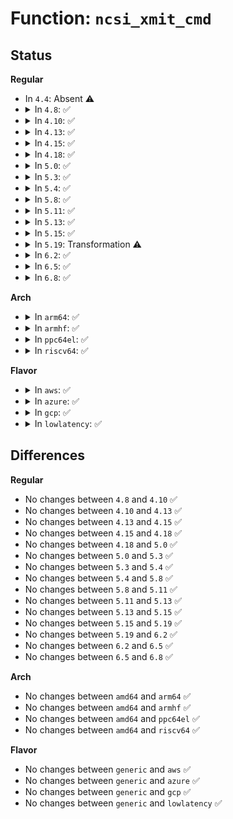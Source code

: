 # Function: <code>ncsi_xmit_cmd</code>

## Status
<b>Regular</b>
<ul>
<li>
In <code>4.4</code>: Absent ⚠️
</li>
<li>
<details>
<summary>In <code>4.8</code>: ✅</summary>

```c
int ncsi_xmit_cmd(struct ncsi_cmd_arg *nca);
```

**Collision:** Unique Global

**Inline:** No

**Transformation:** False

**Instances:**

```
In net/ncsi/ncsi-cmd.c (ffffffff8188c300)
Location: net/ncsi/ncsi-cmd.c:306
Inline: False
Direct callers:
  - net/ncsi/ncsi-manage.c:ncsi_inet6addr_event
  - net/ncsi/ncsi-manage.c:ncsi_dev_work
  - net/ncsi/ncsi-manage.c:ncsi_dev_work
  - net/ncsi/ncsi-manage.c:ncsi_dev_work
  - net/ncsi/ncsi-manage.c:ncsi_dev_work
  - net/ncsi/ncsi-manage.c:ncsi_dev_work
  - net/ncsi/ncsi-manage.c:ncsi_dev_work
  - net/ncsi/ncsi-manage.c:ncsi_dev_work
  - net/ncsi/ncsi-manage.c:ncsi_configure_channel
  - net/ncsi/ncsi-manage.c:ncsi_configure_channel
  - net/ncsi/ncsi-manage.c:ncsi_configure_channel
  - net/ncsi/ncsi-manage.c:ncsi_suspend_channel
  - net/ncsi/ncsi-manage.c:ncsi_channel_monitor
```
**Symbols:**

```
ffffffff8188c300-ffffffff8188c50b: ncsi_xmit_cmd (STB_GLOBAL)
```
</details>
</li>
<li>
<details>
<summary>In <code>4.10</code>: ✅</summary>

```c
int ncsi_xmit_cmd(struct ncsi_cmd_arg *nca);
```

**Collision:** Unique Global

**Inline:** No

**Transformation:** False

**Instances:**

```
In net/ncsi/ncsi-cmd.c (ffffffff818c04b0)
Location: net/ncsi/ncsi-cmd.c:306
Inline: False
Direct callers:
  - net/ncsi/ncsi-manage.c:ncsi_inet6addr_event
  - net/ncsi/ncsi-manage.c:ncsi_dev_work
  - net/ncsi/ncsi-manage.c:ncsi_dev_work
  - net/ncsi/ncsi-manage.c:ncsi_dev_work
  - net/ncsi/ncsi-manage.c:ncsi_dev_work
  - net/ncsi/ncsi-manage.c:ncsi_dev_work
  - net/ncsi/ncsi-manage.c:ncsi_dev_work
  - net/ncsi/ncsi-manage.c:ncsi_dev_work
  - net/ncsi/ncsi-manage.c:ncsi_configure_channel
  - net/ncsi/ncsi-manage.c:ncsi_configure_channel
  - net/ncsi/ncsi-manage.c:ncsi_configure_channel
  - net/ncsi/ncsi-manage.c:ncsi_suspend_channel
  - net/ncsi/ncsi-manage.c:ncsi_suspend_channel
  - net/ncsi/ncsi-manage.c:ncsi_suspend_channel
  - net/ncsi/ncsi-manage.c:ncsi_suspend_channel
  - net/ncsi/ncsi-manage.c:ncsi_suspend_channel
  - net/ncsi/ncsi-manage.c:ncsi_channel_monitor
```
**Symbols:**

```
ffffffff818c04b0-ffffffff818c06ba: ncsi_xmit_cmd (STB_GLOBAL)
```
</details>
</li>
<li>
<details>
<summary>In <code>4.13</code>: ✅</summary>

```c
int ncsi_xmit_cmd(struct ncsi_cmd_arg *nca);
```

**Collision:** Unique Global

**Inline:** No

**Transformation:** False

**Instances:**

```
In net/ncsi/ncsi-cmd.c (ffffffff818e6e20)
Location: net/ncsi/ncsi-cmd.c:294
Inline: False
Direct callers:
  - net/ncsi/ncsi-manage.c:ncsi_inet6addr_event
  - net/ncsi/ncsi-manage.c:ncsi_dev_work
  - net/ncsi/ncsi-manage.c:ncsi_dev_work
  - net/ncsi/ncsi-manage.c:ncsi_dev_work
  - net/ncsi/ncsi-manage.c:ncsi_dev_work
  - net/ncsi/ncsi-manage.c:ncsi_dev_work
  - net/ncsi/ncsi-manage.c:ncsi_dev_work
  - net/ncsi/ncsi-manage.c:ncsi_dev_work
  - net/ncsi/ncsi-manage.c:ncsi_configure_channel
  - net/ncsi/ncsi-manage.c:ncsi_configure_channel
  - net/ncsi/ncsi-manage.c:ncsi_configure_channel
  - net/ncsi/ncsi-manage.c:ncsi_suspend_channel
  - net/ncsi/ncsi-manage.c:ncsi_suspend_channel
  - net/ncsi/ncsi-manage.c:ncsi_suspend_channel
  - net/ncsi/ncsi-manage.c:ncsi_suspend_channel
  - net/ncsi/ncsi-manage.c:ncsi_suspend_channel
  - net/ncsi/ncsi-manage.c:ncsi_channel_monitor
```
**Symbols:**

```
ffffffff818e6e20-ffffffff818e7032: ncsi_xmit_cmd (STB_GLOBAL)
```
</details>
</li>
<li>
<details>
<summary>In <code>4.15</code>: ✅</summary>

```c
int ncsi_xmit_cmd(struct ncsi_cmd_arg *nca);
```

**Collision:** Unique Global

**Inline:** No

**Transformation:** False

**Instances:**

```
In net/ncsi/ncsi-cmd.c (ffffffff8196c2d0)
Location: net/ncsi/ncsi-cmd.c:294
Inline: False
Direct callers:
  - net/ncsi/ncsi-manage.c:ncsi_inet6addr_event
  - net/ncsi/ncsi-manage.c:ncsi_dev_work
  - net/ncsi/ncsi-manage.c:ncsi_dev_work
  - net/ncsi/ncsi-manage.c:ncsi_dev_work
  - net/ncsi/ncsi-manage.c:ncsi_dev_work
  - net/ncsi/ncsi-manage.c:ncsi_dev_work
  - net/ncsi/ncsi-manage.c:ncsi_dev_work
  - net/ncsi/ncsi-manage.c:ncsi_dev_work
  - net/ncsi/ncsi-manage.c:ncsi_configure_channel
  - net/ncsi/ncsi-manage.c:ncsi_configure_channel
  - net/ncsi/ncsi-manage.c:ncsi_configure_channel
  - net/ncsi/ncsi-manage.c:ncsi_suspend_channel
  - net/ncsi/ncsi-manage.c:ncsi_suspend_channel
  - net/ncsi/ncsi-manage.c:ncsi_suspend_channel
  - net/ncsi/ncsi-manage.c:ncsi_suspend_channel
  - net/ncsi/ncsi-manage.c:ncsi_suspend_channel
  - net/ncsi/ncsi-manage.c:ncsi_channel_monitor
```
**Symbols:**

```
ffffffff8196c2d0-ffffffff8196c4f1: ncsi_xmit_cmd (STB_GLOBAL)
```
</details>
</li>
<li>
<details>
<summary>In <code>4.18</code>: ✅</summary>

```c
int ncsi_xmit_cmd(struct ncsi_cmd_arg *nca);
```

**Collision:** Unique Global

**Inline:** No

**Transformation:** False

**Instances:**

```
In net/ncsi/ncsi-cmd.c (ffffffff819c5d60)
Location: net/ncsi/ncsi-cmd.c:294
Inline: False
Direct callers:
  - net/ncsi/ncsi-manage.c:ncsi_inet6addr_event
  - net/ncsi/ncsi-manage.c:ncsi_dev_work
  - net/ncsi/ncsi-manage.c:ncsi_dev_work
  - net/ncsi/ncsi-manage.c:ncsi_dev_work
  - net/ncsi/ncsi-manage.c:ncsi_dev_work
  - net/ncsi/ncsi-manage.c:ncsi_dev_work
  - net/ncsi/ncsi-manage.c:ncsi_dev_work
  - net/ncsi/ncsi-manage.c:ncsi_dev_work
  - net/ncsi/ncsi-manage.c:ncsi_configure_channel
  - net/ncsi/ncsi-manage.c:ncsi_configure_channel
  - net/ncsi/ncsi-manage.c:ncsi_configure_channel
  - net/ncsi/ncsi-manage.c:ncsi_suspend_channel
  - net/ncsi/ncsi-manage.c:ncsi_suspend_channel
  - net/ncsi/ncsi-manage.c:ncsi_suspend_channel
  - net/ncsi/ncsi-manage.c:ncsi_suspend_channel
  - net/ncsi/ncsi-manage.c:ncsi_suspend_channel
  - net/ncsi/ncsi-manage.c:ncsi_channel_monitor
```
**Symbols:**

```
ffffffff819c5d60-ffffffff819c5fb4: ncsi_xmit_cmd (STB_GLOBAL)
```
</details>
</li>
<li>
<details>
<summary>In <code>5.0</code>: ✅</summary>

```c
int ncsi_xmit_cmd(struct ncsi_cmd_arg *nca);
```

**Collision:** Unique Global

**Inline:** No

**Transformation:** False

**Instances:**

```
In net/ncsi/ncsi-cmd.c (ffffffff819fd480)
Location: net/ncsi/ncsi-cmd.c:314
Inline: False
Direct callers:
  - net/ncsi/ncsi-manage.c:ncsi_inet6addr_event
  - net/ncsi/ncsi-manage.c:ncsi_dev_work
  - net/ncsi/ncsi-manage.c:ncsi_dev_work
  - net/ncsi/ncsi-manage.c:ncsi_dev_work
  - net/ncsi/ncsi-manage.c:ncsi_dev_work
  - net/ncsi/ncsi-manage.c:ncsi_dev_work
  - net/ncsi/ncsi-manage.c:ncsi_configure_channel
  - net/ncsi/ncsi-manage.c:ncsi_configure_channel
  - net/ncsi/ncsi-manage.c:ncsi_configure_channel
  - net/ncsi/ncsi-manage.c:ncsi_update_tx_channel
  - net/ncsi/ncsi-manage.c:ncsi_update_tx_channel
  - net/ncsi/ncsi-manage.c:ncsi_suspend_channel
  - net/ncsi/ncsi-manage.c:ncsi_suspend_channel
  - net/ncsi/ncsi-manage.c:ncsi_suspend_channel
  - net/ncsi/ncsi-manage.c:ncsi_suspend_channel
  - net/ncsi/ncsi-manage.c:ncsi_suspend_channel
  - net/ncsi/ncsi-manage.c:ncsi_channel_monitor
  - net/ncsi/ncsi-netlink.c:ncsi_send_cmd_nl
```
**Symbols:**

```
ffffffff819fd480-ffffffff819fd71a: ncsi_xmit_cmd (STB_GLOBAL)
```
</details>
</li>
<li>
<details>
<summary>In <code>5.3</code>: ✅</summary>

```c
int ncsi_xmit_cmd(struct ncsi_cmd_arg *nca);
```

**Collision:** Unique Global

**Inline:** No

**Transformation:** False

**Instances:**

```
In net/ncsi/ncsi-cmd.c (ffffffff81a6c710)
Location: net/ncsi/ncsi-cmd.c:310
Inline: False
Direct callers:
  - net/ncsi/ncsi-manage.c:ncsi_inet6addr_event
  - net/ncsi/ncsi-manage.c:ncsi_dev_work
  - net/ncsi/ncsi-manage.c:ncsi_dev_work
  - net/ncsi/ncsi-manage.c:ncsi_dev_work
  - net/ncsi/ncsi-manage.c:ncsi_dev_work
  - net/ncsi/ncsi-manage.c:ncsi_dev_work
  - net/ncsi/ncsi-manage.c:ncsi_configure_channel
  - net/ncsi/ncsi-manage.c:ncsi_configure_channel
  - net/ncsi/ncsi-manage.c:ncsi_configure_channel
  - net/ncsi/ncsi-manage.c:ncsi_update_tx_channel
  - net/ncsi/ncsi-manage.c:ncsi_update_tx_channel
  - net/ncsi/ncsi-manage.c:ncsi_suspend_channel
  - net/ncsi/ncsi-manage.c:ncsi_suspend_channel
  - net/ncsi/ncsi-manage.c:ncsi_suspend_channel
  - net/ncsi/ncsi-manage.c:ncsi_suspend_channel
  - net/ncsi/ncsi-manage.c:ncsi_suspend_channel
  - net/ncsi/ncsi-manage.c:ncsi_channel_monitor
  - net/ncsi/ncsi-netlink.c:ncsi_send_cmd_nl
```
**Symbols:**

```
ffffffff81a6c710-ffffffff81a6c977: ncsi_xmit_cmd (STB_GLOBAL)
```
</details>
</li>
<li>
<details>
<summary>In <code>5.4</code>: ✅</summary>

```c
int ncsi_xmit_cmd(struct ncsi_cmd_arg *nca);
```

**Collision:** Unique Global

**Inline:** No

**Transformation:** False

**Instances:**

```
In net/ncsi/ncsi-cmd.c (ffffffff81aa30d0)
Location: net/ncsi/ncsi-cmd.c:310
Inline: False
Direct callers:
  - net/ncsi/ncsi-manage.c:ncsi_dev_work
  - net/ncsi/ncsi-manage.c:ncsi_dev_work
  - net/ncsi/ncsi-manage.c:ncsi_dev_work
  - net/ncsi/ncsi-manage.c:ncsi_dev_work
  - net/ncsi/ncsi-manage.c:ncsi_dev_work
  - net/ncsi/ncsi-manage.c:ncsi_configure_channel
  - net/ncsi/ncsi-manage.c:ncsi_configure_channel
  - net/ncsi/ncsi-manage.c:ncsi_configure_channel
  - net/ncsi/ncsi-manage.c:ncsi_update_tx_channel
  - net/ncsi/ncsi-manage.c:ncsi_update_tx_channel
  - net/ncsi/ncsi-manage.c:ncsi_suspend_channel
  - net/ncsi/ncsi-manage.c:ncsi_suspend_channel
  - net/ncsi/ncsi-manage.c:ncsi_suspend_channel
  - net/ncsi/ncsi-manage.c:ncsi_suspend_channel
  - net/ncsi/ncsi-manage.c:ncsi_suspend_channel
  - net/ncsi/ncsi-manage.c:ncsi_channel_monitor
  - net/ncsi/ncsi-netlink.c:ncsi_send_cmd_nl
```
**Symbols:**

```
ffffffff81aa30d0-ffffffff81aa3337: ncsi_xmit_cmd (STB_GLOBAL)
```
</details>
</li>
<li>
<details>
<summary>In <code>5.8</code>: ✅</summary>

```c
int ncsi_xmit_cmd(struct ncsi_cmd_arg *nca);
```

**Collision:** Unique Global

**Inline:** No

**Transformation:** False

**Instances:**

```
In net/ncsi/ncsi-cmd.c (ffffffff81b9ebf0)
Location: net/ncsi/ncsi-cmd.c:310
Inline: False
Direct callers:
  - net/ncsi/ncsi-manage.c:ncsi_probe_channel
  - net/ncsi/ncsi-manage.c:ncsi_probe_channel
  - net/ncsi/ncsi-manage.c:ncsi_probe_channel
  - net/ncsi/ncsi-manage.c:ncsi_probe_channel
  - net/ncsi/ncsi-manage.c:ncsi_probe_channel
  - net/ncsi/ncsi-manage.c:ncsi_configure_channel
  - net/ncsi/ncsi-manage.c:ncsi_configure_channel
  - net/ncsi/ncsi-manage.c:ncsi_configure_channel
  - net/ncsi/ncsi-manage.c:ncsi_update_tx_channel
  - net/ncsi/ncsi-manage.c:ncsi_update_tx_channel
  - net/ncsi/ncsi-manage.c:ncsi_suspend_channel
  - net/ncsi/ncsi-manage.c:ncsi_suspend_channel
  - net/ncsi/ncsi-manage.c:ncsi_suspend_channel
  - net/ncsi/ncsi-manage.c:ncsi_suspend_channel
  - net/ncsi/ncsi-manage.c:ncsi_suspend_channel
  - net/ncsi/ncsi-manage.c:ncsi_channel_monitor
  - net/ncsi/ncsi-netlink.c:ncsi_send_cmd_nl
```
**Symbols:**

```
ffffffff81b9ebf0-ffffffff81b9edfe: ncsi_xmit_cmd (STB_GLOBAL)
```
</details>
</li>
<li>
<details>
<summary>In <code>5.11</code>: ✅</summary>

```c
int ncsi_xmit_cmd(struct ncsi_cmd_arg *nca);
```

**Collision:** Unique Global

**Inline:** No

**Transformation:** False

**Instances:**

```
In net/ncsi/ncsi-cmd.c (ffffffff81bae5f0)
Location: net/ncsi/ncsi-cmd.c:310
Inline: False
Direct callers:
  - net/ncsi/ncsi-manage.c:ncsi_probe_channel
  - net/ncsi/ncsi-manage.c:ncsi_probe_channel
  - net/ncsi/ncsi-manage.c:ncsi_probe_channel
  - net/ncsi/ncsi-manage.c:ncsi_probe_channel
  - net/ncsi/ncsi-manage.c:ncsi_probe_channel
  - net/ncsi/ncsi-manage.c:ncsi_configure_channel
  - net/ncsi/ncsi-manage.c:ncsi_configure_channel
  - net/ncsi/ncsi-manage.c:ncsi_configure_channel
  - net/ncsi/ncsi-manage.c:ncsi_update_tx_channel
  - net/ncsi/ncsi-manage.c:ncsi_update_tx_channel
  - net/ncsi/ncsi-manage.c:ncsi_suspend_channel
  - net/ncsi/ncsi-manage.c:ncsi_suspend_channel
  - net/ncsi/ncsi-manage.c:ncsi_suspend_channel
  - net/ncsi/ncsi-manage.c:ncsi_suspend_channel
  - net/ncsi/ncsi-manage.c:ncsi_suspend_channel
  - net/ncsi/ncsi-manage.c:ncsi_channel_monitor
  - net/ncsi/ncsi-netlink.c:ncsi_send_cmd_nl
```
**Symbols:**

```
ffffffff81bae5f0-ffffffff81bae7fe: ncsi_xmit_cmd (STB_GLOBAL)
```
</details>
</li>
<li>
<details>
<summary>In <code>5.13</code>: ✅</summary>

```c
int ncsi_xmit_cmd(struct ncsi_cmd_arg *nca);
```

**Collision:** Unique Global

**Inline:** No

**Transformation:** False

**Instances:**

```
In net/ncsi/ncsi-cmd.c (ffffffff81b9d670)
Location: net/ncsi/ncsi-cmd.c:310
Inline: False
Direct callers:
  - net/ncsi/ncsi-manage.c:ncsi_probe_channel
  - net/ncsi/ncsi-manage.c:ncsi_probe_channel
  - net/ncsi/ncsi-manage.c:ncsi_probe_channel
  - net/ncsi/ncsi-manage.c:ncsi_probe_channel
  - net/ncsi/ncsi-manage.c:ncsi_probe_channel
  - net/ncsi/ncsi-manage.c:ncsi_configure_channel
  - net/ncsi/ncsi-manage.c:ncsi_configure_channel
  - net/ncsi/ncsi-manage.c:ncsi_configure_channel
  - net/ncsi/ncsi-manage.c:ncsi_update_tx_channel
  - net/ncsi/ncsi-manage.c:ncsi_update_tx_channel
  - net/ncsi/ncsi-manage.c:ncsi_suspend_channel
  - net/ncsi/ncsi-manage.c:ncsi_suspend_channel
  - net/ncsi/ncsi-manage.c:ncsi_suspend_channel
  - net/ncsi/ncsi-manage.c:ncsi_suspend_channel
  - net/ncsi/ncsi-manage.c:ncsi_suspend_channel
  - net/ncsi/ncsi-manage.c:ncsi_channel_monitor
  - net/ncsi/ncsi-netlink.c:ncsi_send_cmd_nl
```
**Symbols:**

```
ffffffff81b9d670-ffffffff81b9d922: ncsi_xmit_cmd (STB_GLOBAL)
```
</details>
</li>
<li>
<details>
<summary>In <code>5.15</code>: ✅</summary>

```c
int ncsi_xmit_cmd(struct ncsi_cmd_arg *nca);
```

**Collision:** Unique Global

**Inline:** No

**Transformation:** False

**Instances:**

```
In net/ncsi/ncsi-cmd.c (ffffffff81c6abd0)
Location: net/ncsi/ncsi-cmd.c:318
Inline: False
Direct callers:
  - net/ncsi/ncsi-manage.c:ncsi_probe_channel
  - net/ncsi/ncsi-manage.c:ncsi_probe_channel
  - net/ncsi/ncsi-manage.c:ncsi_probe_channel
  - net/ncsi/ncsi-manage.c:ncsi_probe_channel
  - net/ncsi/ncsi-manage.c:ncsi_probe_channel
  - net/ncsi/ncsi-manage.c:ncsi_probe_channel
  - net/ncsi/ncsi-manage.c:ncsi_configure_channel
  - net/ncsi/ncsi-manage.c:ncsi_configure_channel
  - net/ncsi/ncsi-manage.c:ncsi_configure_channel
  - net/ncsi/ncsi-manage.c:ncsi_update_tx_channel
  - net/ncsi/ncsi-manage.c:ncsi_update_tx_channel
  - net/ncsi/ncsi-manage.c:ncsi_suspend_channel
  - net/ncsi/ncsi-manage.c:ncsi_suspend_channel
  - net/ncsi/ncsi-manage.c:ncsi_suspend_channel
  - net/ncsi/ncsi-manage.c:ncsi_suspend_channel
  - net/ncsi/ncsi-manage.c:ncsi_suspend_channel
  - net/ncsi/ncsi-manage.c:ncsi_channel_monitor
  - net/ncsi/ncsi-netlink.c:ncsi_send_cmd_nl
```
**Symbols:**

```
ffffffff81c6abd0-ffffffff81c6af03: ncsi_xmit_cmd (STB_GLOBAL)
```
</details>
</li>
<li>
<details>
<summary>In <code>5.19</code>: Transformation ⚠️</summary>

```c
int ncsi_xmit_cmd(struct ncsi_cmd_arg *nca);
```

**Collision:** Unique Global

**Inline:** No

**Transformation:** True

**Instances:**

```
In net/ncsi/ncsi-cmd.c (0)
Location: net/ncsi/ncsi-cmd.c:318
Inline: False
Direct callers:
  - net/ncsi/ncsi-manage.c:ncsi_probe_channel
  - net/ncsi/ncsi-manage.c:ncsi_probe_channel
  - net/ncsi/ncsi-manage.c:ncsi_probe_channel
  - net/ncsi/ncsi-manage.c:ncsi_probe_channel
  - net/ncsi/ncsi-manage.c:ncsi_probe_channel
  - net/ncsi/ncsi-manage.c:ncsi_probe_channel
  - net/ncsi/ncsi-manage.c:ncsi_configure_channel
  - net/ncsi/ncsi-manage.c:ncsi_configure_channel
  - net/ncsi/ncsi-manage.c:ncsi_configure_channel
  - net/ncsi/ncsi-manage.c:ncsi_update_tx_channel
  - net/ncsi/ncsi-manage.c:ncsi_update_tx_channel
  - net/ncsi/ncsi-manage.c:ncsi_suspend_channel
  - net/ncsi/ncsi-manage.c:ncsi_suspend_channel
  - net/ncsi/ncsi-manage.c:ncsi_suspend_channel
  - net/ncsi/ncsi-manage.c:ncsi_suspend_channel
  - net/ncsi/ncsi-manage.c:ncsi_suspend_channel
  - net/ncsi/ncsi-manage.c:ncsi_channel_monitor
  - net/ncsi/ncsi-netlink.c:ncsi_send_cmd_nl
```
**Symbols:**

```
ffffffff81f0ed23-ffffffff81f0ed45: ncsi_xmit_cmd.cold (STB_LOCAL)
ffffffff81e0e330-ffffffff81e0e640: ncsi_xmit_cmd (STB_GLOBAL)
```
</details>
</li>
<li>
<details>
<summary>In <code>6.2</code>: ✅</summary>

```c
int ncsi_xmit_cmd(struct ncsi_cmd_arg *nca);
```

**Collision:** Unique Global

**Inline:** No

**Transformation:** False

**Instances:**

```
In net/ncsi/ncsi-cmd.c (ffffffff81fe4770)
Location: net/ncsi/ncsi-cmd.c:319
Inline: False
Direct callers:
  - net/ncsi/ncsi-manage.c:ncsi_probe_channel
  - net/ncsi/ncsi-manage.c:ncsi_probe_channel
  - net/ncsi/ncsi-manage.c:ncsi_probe_channel
  - net/ncsi/ncsi-manage.c:ncsi_probe_channel
  - net/ncsi/ncsi-manage.c:ncsi_probe_channel
  - net/ncsi/ncsi-manage.c:ncsi_probe_channel
  - net/ncsi/ncsi-manage.c:ncsi_configure_channel
  - net/ncsi/ncsi-manage.c:ncsi_configure_channel
  - net/ncsi/ncsi-manage.c:ncsi_configure_channel
  - net/ncsi/ncsi-manage.c:ncsi_update_tx_channel
  - net/ncsi/ncsi-manage.c:ncsi_update_tx_channel
  - net/ncsi/ncsi-manage.c:ncsi_suspend_channel
  - net/ncsi/ncsi-manage.c:ncsi_suspend_channel
  - net/ncsi/ncsi-manage.c:ncsi_suspend_channel
  - net/ncsi/ncsi-manage.c:ncsi_suspend_channel
  - net/ncsi/ncsi-manage.c:ncsi_suspend_channel
  - net/ncsi/ncsi-manage.c:ncsi_channel_monitor
  - net/ncsi/ncsi-netlink.c:ncsi_send_cmd_nl
```
**Symbols:**

```
ffffffff81fe4770-ffffffff81fe4ac0: ncsi_xmit_cmd (STB_GLOBAL)
```
</details>
</li>
<li>
<details>
<summary>In <code>6.5</code>: ✅</summary>

```c
int ncsi_xmit_cmd(struct ncsi_cmd_arg *nca);
```

**Collision:** Unique Global

**Inline:** No

**Transformation:** False

**Instances:**

```
In net/ncsi/ncsi-cmd.c (ffffffff82060a80)
Location: net/ncsi/ncsi-cmd.c:319
Inline: False
Direct callers:
  - net/ncsi/ncsi-manage.c:ncsi_probe_channel
  - net/ncsi/ncsi-manage.c:ncsi_probe_channel
  - net/ncsi/ncsi-manage.c:ncsi_probe_channel
  - net/ncsi/ncsi-manage.c:ncsi_probe_channel
  - net/ncsi/ncsi-manage.c:ncsi_probe_channel
  - net/ncsi/ncsi-manage.c:ncsi_configure_channel
  - net/ncsi/ncsi-manage.c:ncsi_configure_channel
  - net/ncsi/ncsi-manage.c:ncsi_configure_channel
  - net/ncsi/ncsi-manage.c:ncsi_update_tx_channel
  - net/ncsi/ncsi-manage.c:ncsi_update_tx_channel
  - net/ncsi/ncsi-manage.c:ncsi_suspend_channel
  - net/ncsi/ncsi-manage.c:ncsi_suspend_channel
  - net/ncsi/ncsi-manage.c:ncsi_suspend_channel
  - net/ncsi/ncsi-manage.c:ncsi_suspend_channel
  - net/ncsi/ncsi-manage.c:ncsi_suspend_channel
  - net/ncsi/ncsi-manage.c:ncsi_channel_monitor
  - net/ncsi/ncsi-netlink.c:ncsi_send_cmd_nl
```
**Symbols:**

```
ffffffff82060a80-ffffffff82060dd0: ncsi_xmit_cmd (STB_GLOBAL)
```
</details>
</li>
<li>
<details>
<summary>In <code>6.8</code>: ✅</summary>

```c
int ncsi_xmit_cmd(struct ncsi_cmd_arg *nca);
```

**Collision:** Unique Global

**Inline:** No

**Transformation:** False

**Instances:**

```
In net/ncsi/ncsi-cmd.c (ffffffff821339a0)
Location: net/ncsi/ncsi-cmd.c:320
Inline: False
Direct callers:
  - net/ncsi/ncsi-manage.c:ncsi_probe_channel
  - net/ncsi/ncsi-manage.c:ncsi_probe_channel
  - net/ncsi/ncsi-manage.c:ncsi_probe_channel
  - net/ncsi/ncsi-manage.c:ncsi_probe_channel
  - net/ncsi/ncsi-manage.c:ncsi_probe_channel
  - net/ncsi/ncsi-manage.c:ncsi_probe_channel
  - net/ncsi/ncsi-manage.c:ncsi_configure_channel
  - net/ncsi/ncsi-manage.c:ncsi_configure_channel
  - net/ncsi/ncsi-manage.c:ncsi_configure_channel
  - net/ncsi/ncsi-manage.c:ncsi_configure_channel
  - net/ncsi/ncsi-manage.c:ncsi_update_tx_channel
  - net/ncsi/ncsi-manage.c:ncsi_update_tx_channel
  - net/ncsi/ncsi-manage.c:ncsi_suspend_channel
  - net/ncsi/ncsi-manage.c:ncsi_suspend_channel
  - net/ncsi/ncsi-manage.c:ncsi_suspend_channel
  - net/ncsi/ncsi-manage.c:ncsi_suspend_channel
  - net/ncsi/ncsi-manage.c:ncsi_suspend_channel
  - net/ncsi/ncsi-manage.c:ncsi_channel_monitor
  - net/ncsi/ncsi-netlink.c:ncsi_send_cmd_nl
```
**Symbols:**

```
ffffffff821339a0-ffffffff82133ced: ncsi_xmit_cmd (STB_GLOBAL)
```
</details>
</li>
</ul>
<b>Arch</b>
<ul>
<li>
<details>
<summary>In <code>arm64</code>: ✅</summary>

```c
int ncsi_xmit_cmd(struct ncsi_cmd_arg *nca);
```

**Collision:** Unique Global

**Inline:** No

**Transformation:** False

**Instances:**

```
In net/ncsi/ncsi-cmd.c (ffff800010d74b90)
Location: net/ncsi/ncsi-cmd.c:310
Inline: False
Direct callers:
  - net/ncsi/ncsi-manage.c:ncsi_dev_work
  - net/ncsi/ncsi-manage.c:ncsi_dev_work
  - net/ncsi/ncsi-manage.c:ncsi_dev_work
  - net/ncsi/ncsi-manage.c:ncsi_dev_work
  - net/ncsi/ncsi-manage.c:ncsi_dev_work
  - net/ncsi/ncsi-manage.c:ncsi_configure_channel
  - net/ncsi/ncsi-manage.c:ncsi_configure_channel
  - net/ncsi/ncsi-manage.c:ncsi_configure_channel
  - net/ncsi/ncsi-manage.c:ncsi_update_tx_channel
  - net/ncsi/ncsi-manage.c:ncsi_update_tx_channel
  - net/ncsi/ncsi-manage.c:ncsi_suspend_channel
  - net/ncsi/ncsi-manage.c:ncsi_suspend_channel
  - net/ncsi/ncsi-manage.c:ncsi_suspend_channel
  - net/ncsi/ncsi-manage.c:ncsi_suspend_channel
  - net/ncsi/ncsi-manage.c:ncsi_suspend_channel
  - net/ncsi/ncsi-manage.c:ncsi_channel_monitor
  - net/ncsi/ncsi-netlink.c:ncsi_send_cmd_nl
```
**Symbols:**

```
ffff800010d74b90-ffff800010d74e0c: ncsi_xmit_cmd (STB_GLOBAL)
```
</details>
</li>
<li>
<details>
<summary>In <code>armhf</code>: ✅</summary>

```c
int ncsi_xmit_cmd(struct ncsi_cmd_arg *nca);
```

**Collision:** Unique Global

**Inline:** No

**Transformation:** False

**Instances:**

```
In net/ncsi/ncsi-cmd.c (c0e71650)
Location: net/ncsi/ncsi-cmd.c:310
Inline: False
Direct callers:
  - net/ncsi/ncsi-manage.c:ncsi_dev_work
  - net/ncsi/ncsi-manage.c:ncsi_dev_work
  - net/ncsi/ncsi-manage.c:ncsi_dev_work
  - net/ncsi/ncsi-manage.c:ncsi_dev_work
  - net/ncsi/ncsi-manage.c:ncsi_dev_work
  - net/ncsi/ncsi-manage.c:ncsi_configure_channel
  - net/ncsi/ncsi-manage.c:ncsi_configure_channel
  - net/ncsi/ncsi-manage.c:ncsi_configure_channel
  - net/ncsi/ncsi-manage.c:ncsi_update_tx_channel
  - net/ncsi/ncsi-manage.c:ncsi_update_tx_channel
  - net/ncsi/ncsi-manage.c:ncsi_suspend_channel
  - net/ncsi/ncsi-manage.c:ncsi_suspend_channel
  - net/ncsi/ncsi-manage.c:ncsi_suspend_channel
  - net/ncsi/ncsi-manage.c:ncsi_suspend_channel
  - net/ncsi/ncsi-manage.c:ncsi_suspend_channel
  - net/ncsi/ncsi-manage.c:ncsi_channel_monitor
  - net/ncsi/ncsi-netlink.c:ncsi_send_cmd_nl
```
**Symbols:**

```
c0e71650-c0e71898: ncsi_xmit_cmd (STB_GLOBAL)
```
</details>
</li>
<li>
<details>
<summary>In <code>ppc64el</code>: ✅</summary>

```c
int ncsi_xmit_cmd(struct ncsi_cmd_arg *nca);
```

**Collision:** Unique Global

**Inline:** No

**Transformation:** False

**Instances:**

```
In net/ncsi/ncsi-cmd.c (c000000000eb4480)
Location: net/ncsi/ncsi-cmd.c:310
Inline: False
Direct callers:
  - net/ncsi/ncsi-manage.c:ncsi_dev_work
  - net/ncsi/ncsi-manage.c:ncsi_dev_work
  - net/ncsi/ncsi-manage.c:ncsi_dev_work
  - net/ncsi/ncsi-manage.c:ncsi_dev_work
  - net/ncsi/ncsi-manage.c:ncsi_dev_work
  - net/ncsi/ncsi-manage.c:ncsi_configure_channel
  - net/ncsi/ncsi-manage.c:ncsi_configure_channel
  - net/ncsi/ncsi-manage.c:ncsi_configure_channel
  - net/ncsi/ncsi-manage.c:ncsi_update_tx_channel
  - net/ncsi/ncsi-manage.c:ncsi_update_tx_channel
  - net/ncsi/ncsi-manage.c:ncsi_suspend_channel
  - net/ncsi/ncsi-manage.c:ncsi_suspend_channel
  - net/ncsi/ncsi-manage.c:ncsi_suspend_channel
  - net/ncsi/ncsi-manage.c:ncsi_suspend_channel
  - net/ncsi/ncsi-manage.c:ncsi_suspend_channel
  - net/ncsi/ncsi-manage.c:ncsi_channel_monitor
  - net/ncsi/ncsi-netlink.c:ncsi_send_cmd_nl
```
**Symbols:**

```
c000000000eb4480-c000000000eb4798: ncsi_xmit_cmd (STB_GLOBAL)
```
</details>
</li>
<li>
<details>
<summary>In <code>riscv64</code>: ✅</summary>

```c
int ncsi_xmit_cmd(struct ncsi_cmd_arg *nca);
```

**Collision:** Unique Global

**Inline:** No

**Transformation:** False

**Instances:**

```
In net/ncsi/ncsi-cmd.c (ffffffe0008a4bd0)
Location: net/ncsi/ncsi-cmd.c:310
Inline: False
Direct callers:
  - net/ncsi/ncsi-manage.c:ncsi_dev_work
  - net/ncsi/ncsi-manage.c:ncsi_dev_work
  - net/ncsi/ncsi-manage.c:ncsi_dev_work
  - net/ncsi/ncsi-manage.c:ncsi_dev_work
  - net/ncsi/ncsi-manage.c:ncsi_dev_work
  - net/ncsi/ncsi-manage.c:ncsi_configure_channel
  - net/ncsi/ncsi-manage.c:ncsi_configure_channel
  - net/ncsi/ncsi-manage.c:ncsi_configure_channel
  - net/ncsi/ncsi-manage.c:ncsi_update_tx_channel
  - net/ncsi/ncsi-manage.c:ncsi_update_tx_channel
  - net/ncsi/ncsi-manage.c:ncsi_suspend_channel
  - net/ncsi/ncsi-manage.c:ncsi_suspend_channel
  - net/ncsi/ncsi-manage.c:ncsi_suspend_channel
  - net/ncsi/ncsi-manage.c:ncsi_suspend_channel
  - net/ncsi/ncsi-manage.c:ncsi_suspend_channel
  - net/ncsi/ncsi-manage.c:ncsi_channel_monitor
  - net/ncsi/ncsi-netlink.c:ncsi_send_cmd_nl
```
**Symbols:**

```
ffffffe0008a4bd0-ffffffe0008a4e10: ncsi_xmit_cmd (STB_GLOBAL)
```
</details>
</li>
</ul>
<b>Flavor</b>
<ul>
<li>
<details>
<summary>In <code>aws</code>: ✅</summary>

```c
int ncsi_xmit_cmd(struct ncsi_cmd_arg *nca);
```

**Collision:** Unique Global

**Inline:** No

**Transformation:** False

**Instances:**

```
In net/ncsi/ncsi-cmd.c (ffffffff81a42460)
Location: net/ncsi/ncsi-cmd.c:310
Inline: False
Direct callers:
  - net/ncsi/ncsi-manage.c:ncsi_dev_work
  - net/ncsi/ncsi-manage.c:ncsi_dev_work
  - net/ncsi/ncsi-manage.c:ncsi_dev_work
  - net/ncsi/ncsi-manage.c:ncsi_dev_work
  - net/ncsi/ncsi-manage.c:ncsi_dev_work
  - net/ncsi/ncsi-manage.c:ncsi_configure_channel
  - net/ncsi/ncsi-manage.c:ncsi_configure_channel
  - net/ncsi/ncsi-manage.c:ncsi_configure_channel
  - net/ncsi/ncsi-manage.c:ncsi_update_tx_channel
  - net/ncsi/ncsi-manage.c:ncsi_update_tx_channel
  - net/ncsi/ncsi-manage.c:ncsi_suspend_channel
  - net/ncsi/ncsi-manage.c:ncsi_suspend_channel
  - net/ncsi/ncsi-manage.c:ncsi_suspend_channel
  - net/ncsi/ncsi-manage.c:ncsi_suspend_channel
  - net/ncsi/ncsi-manage.c:ncsi_suspend_channel
  - net/ncsi/ncsi-manage.c:ncsi_channel_monitor
  - net/ncsi/ncsi-netlink.c:ncsi_send_cmd_nl
```
**Symbols:**

```
ffffffff81a42460-ffffffff81a426c7: ncsi_xmit_cmd (STB_GLOBAL)
```
</details>
</li>
<li>
<details>
<summary>In <code>azure</code>: ✅</summary>

```c
int ncsi_xmit_cmd(struct ncsi_cmd_arg *nca);
```

**Collision:** Unique Global

**Inline:** No

**Transformation:** False

**Instances:**

```
In net/ncsi/ncsi-cmd.c (ffffffff819ff050)
Location: net/ncsi/ncsi-cmd.c:310
Inline: False
Direct callers:
  - net/ncsi/ncsi-manage.c:ncsi_dev_work
  - net/ncsi/ncsi-manage.c:ncsi_dev_work
  - net/ncsi/ncsi-manage.c:ncsi_dev_work
  - net/ncsi/ncsi-manage.c:ncsi_dev_work
  - net/ncsi/ncsi-manage.c:ncsi_dev_work
  - net/ncsi/ncsi-manage.c:ncsi_configure_channel
  - net/ncsi/ncsi-manage.c:ncsi_configure_channel
  - net/ncsi/ncsi-manage.c:ncsi_configure_channel
  - net/ncsi/ncsi-manage.c:ncsi_update_tx_channel
  - net/ncsi/ncsi-manage.c:ncsi_update_tx_channel
  - net/ncsi/ncsi-manage.c:ncsi_suspend_channel
  - net/ncsi/ncsi-manage.c:ncsi_suspend_channel
  - net/ncsi/ncsi-manage.c:ncsi_suspend_channel
  - net/ncsi/ncsi-manage.c:ncsi_suspend_channel
  - net/ncsi/ncsi-manage.c:ncsi_suspend_channel
  - net/ncsi/ncsi-manage.c:ncsi_channel_monitor
  - net/ncsi/ncsi-netlink.c:ncsi_send_cmd_nl
```
**Symbols:**

```
ffffffff819ff050-ffffffff819ff2b7: ncsi_xmit_cmd (STB_GLOBAL)
```
</details>
</li>
<li>
<details>
<summary>In <code>gcp</code>: ✅</summary>

```c
int ncsi_xmit_cmd(struct ncsi_cmd_arg *nca);
```

**Collision:** Unique Global

**Inline:** No

**Transformation:** False

**Instances:**

```
In net/ncsi/ncsi-cmd.c (ffffffff81aae310)
Location: net/ncsi/ncsi-cmd.c:310
Inline: False
Direct callers:
  - net/ncsi/ncsi-manage.c:ncsi_dev_work
  - net/ncsi/ncsi-manage.c:ncsi_dev_work
  - net/ncsi/ncsi-manage.c:ncsi_dev_work
  - net/ncsi/ncsi-manage.c:ncsi_dev_work
  - net/ncsi/ncsi-manage.c:ncsi_dev_work
  - net/ncsi/ncsi-manage.c:ncsi_configure_channel
  - net/ncsi/ncsi-manage.c:ncsi_configure_channel
  - net/ncsi/ncsi-manage.c:ncsi_configure_channel
  - net/ncsi/ncsi-manage.c:ncsi_update_tx_channel
  - net/ncsi/ncsi-manage.c:ncsi_update_tx_channel
  - net/ncsi/ncsi-manage.c:ncsi_suspend_channel
  - net/ncsi/ncsi-manage.c:ncsi_suspend_channel
  - net/ncsi/ncsi-manage.c:ncsi_suspend_channel
  - net/ncsi/ncsi-manage.c:ncsi_suspend_channel
  - net/ncsi/ncsi-manage.c:ncsi_suspend_channel
  - net/ncsi/ncsi-manage.c:ncsi_channel_monitor
  - net/ncsi/ncsi-netlink.c:ncsi_send_cmd_nl
```
**Symbols:**

```
ffffffff81aae310-ffffffff81aae577: ncsi_xmit_cmd (STB_GLOBAL)
```
</details>
</li>
<li>
<details>
<summary>In <code>lowlatency</code>: ✅</summary>

```c
int ncsi_xmit_cmd(struct ncsi_cmd_arg *nca);
```

**Collision:** Unique Global

**Inline:** No

**Transformation:** False

**Instances:**

```
In net/ncsi/ncsi-cmd.c (ffffffff81aba6c0)
Location: net/ncsi/ncsi-cmd.c:310
Inline: False
Direct callers:
  - net/ncsi/ncsi-manage.c:ncsi_dev_work
  - net/ncsi/ncsi-manage.c:ncsi_dev_work
  - net/ncsi/ncsi-manage.c:ncsi_dev_work
  - net/ncsi/ncsi-manage.c:ncsi_dev_work
  - net/ncsi/ncsi-manage.c:ncsi_dev_work
  - net/ncsi/ncsi-manage.c:ncsi_configure_channel
  - net/ncsi/ncsi-manage.c:ncsi_configure_channel
  - net/ncsi/ncsi-manage.c:ncsi_configure_channel
  - net/ncsi/ncsi-manage.c:ncsi_update_tx_channel
  - net/ncsi/ncsi-manage.c:ncsi_update_tx_channel
  - net/ncsi/ncsi-manage.c:ncsi_suspend_channel
  - net/ncsi/ncsi-manage.c:ncsi_suspend_channel
  - net/ncsi/ncsi-manage.c:ncsi_suspend_channel
  - net/ncsi/ncsi-manage.c:ncsi_suspend_channel
  - net/ncsi/ncsi-manage.c:ncsi_suspend_channel
  - net/ncsi/ncsi-manage.c:ncsi_channel_monitor
  - net/ncsi/ncsi-netlink.c:ncsi_send_cmd_nl
```
**Symbols:**

```
ffffffff81aba6c0-ffffffff81aba927: ncsi_xmit_cmd (STB_GLOBAL)
```
</details>
</li>
</ul>

## Differences
<b>Regular</b>
<ul>
<li>
No changes between <code>4.8</code> and <code>4.10</code> ✅
</li>
<li>
No changes between <code>4.10</code> and <code>4.13</code> ✅
</li>
<li>
No changes between <code>4.13</code> and <code>4.15</code> ✅
</li>
<li>
No changes between <code>4.15</code> and <code>4.18</code> ✅
</li>
<li>
No changes between <code>4.18</code> and <code>5.0</code> ✅
</li>
<li>
No changes between <code>5.0</code> and <code>5.3</code> ✅
</li>
<li>
No changes between <code>5.3</code> and <code>5.4</code> ✅
</li>
<li>
No changes between <code>5.4</code> and <code>5.8</code> ✅
</li>
<li>
No changes between <code>5.8</code> and <code>5.11</code> ✅
</li>
<li>
No changes between <code>5.11</code> and <code>5.13</code> ✅
</li>
<li>
No changes between <code>5.13</code> and <code>5.15</code> ✅
</li>
<li>
No changes between <code>5.15</code> and <code>5.19</code> ✅
</li>
<li>
No changes between <code>5.19</code> and <code>6.2</code> ✅
</li>
<li>
No changes between <code>6.2</code> and <code>6.5</code> ✅
</li>
<li>
No changes between <code>6.5</code> and <code>6.8</code> ✅
</li>
</ul>
<b>Arch</b>
<ul>
<li>
No changes between <code>amd64</code> and <code>arm64</code> ✅
</li>
<li>
No changes between <code>amd64</code> and <code>armhf</code> ✅
</li>
<li>
No changes between <code>amd64</code> and <code>ppc64el</code> ✅
</li>
<li>
No changes between <code>amd64</code> and <code>riscv64</code> ✅
</li>
</ul>
<b>Flavor</b>
<ul>
<li>
No changes between <code>generic</code> and <code>aws</code> ✅
</li>
<li>
No changes between <code>generic</code> and <code>azure</code> ✅
</li>
<li>
No changes between <code>generic</code> and <code>gcp</code> ✅
</li>
<li>
No changes between <code>generic</code> and <code>lowlatency</code> ✅
</li>
</ul>
